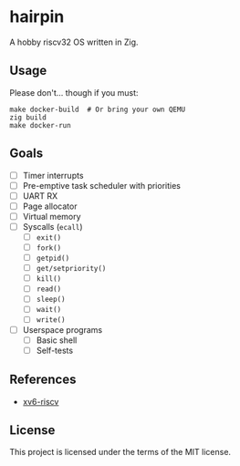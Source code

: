 # hairpin

A hobby riscv32 OS written in Zig.

## Usage

Please don't... though if you must:

```
make docker-build  # Or bring your own QEMU
zig build
make docker-run
```

## Goals

- [ ] Timer interrupts
- [ ] Pre-emptive task scheduler with priorities
- [ ] UART RX
- [ ] Page allocator
- [ ] Virtual memory
- [ ] Syscalls (`ecall`)
  - [ ] `exit()`
  - [ ] `fork()`
  - [ ] `getpid()`
  - [ ] `get/setpriority()`
  - [ ] `kill()`
  - [ ] `read()`
  - [ ] `sleep()`
  - [ ] `wait()`
  - [ ] `write()`
- [ ] Userspace programs
  - [ ] Basic shell
  - [ ] Self-tests

## References

- [xv6-riscv](https://github.com/mit-pdos/xv6-riscv)

## License

This project is licensed under the terms of the MIT license.
